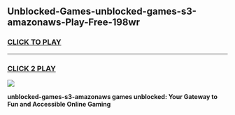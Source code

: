 
## Unblocked-Games-unblocked-games-s3-amazonaws-Play-Free-198wr
<h3>
<a href="https://premium76.site?title=unblocked-games-s3-amazonaws&ref=12A">CLICK TO PLAY</a></h3>
<hr>

<h3>
<a href="https://premium76.site?title=unblocked-games-s3-amazonaws&ref=12A">CLICK 2 PLAY</a>
  
</h3>

<a href="https://premium76.site?title=unblocked-games-s3-amazonaws&ref=12A"><img src="https://clearcache.store/games.png"></a>


**unblocked-games-s3-amazonaws games unblocked: Your Gateway to Fun and Accessible Online Gaming**

